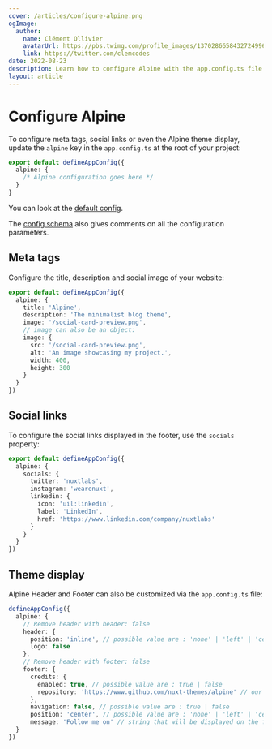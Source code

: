 ```yaml
---
cover: /articles/configure-alpine.png
ogImage:
  author:
    name: Clément Ollivier
    avatarUrl: https://pbs.twimg.com/profile_images/1370286658432724996/ZMSDzzIi_400x400.jpg
    link: https://twitter.com/clemcodes
date: 2022-08-23
description: Learn how to configure Alpine with the app.config.ts file.
layout: article
---
```


# Configure Alpine

To configure meta tags, social links or even the Alpine theme display, update the `alpine` key in the `app.config.ts` at the root of your project:

```ts [app.config.ts]
export default defineAppConfig({
  alpine: {
    /* Alpine configuration goes here */
  }
}
```

You can look at the [default config](https://github.com/nuxt-themes/alpine/tree/dev/app.config.ts).

The [config schema](https://github.com/nuxt-themes/alpine/tree/dev/app.config.ts) also gives comments on all the configuration parameters.

## Meta tags

Configure the title, description and social image of your website:

```ts [app.config.ts]
export default defineAppConfig({
  alpine: {
    title: 'Alpine',
    description: 'The minimalist blog theme',
    image: '/social-card-preview.png',
    // image can also be an object:
    image: {
      src: '/social-card-preview.png',
      alt: 'An image showcasing my project.',
      width: 400,
      height: 300
    }
  }
})
```

## Social links

To configure the social links displayed in the footer, use the `socials` property:

```ts [app.config.ts]
export default defineAppConfig({
  alpine: {
    socials: {
      twitter: 'nuxtlabs',
      instagram: 'wearenuxt',
      linkedin: {
        icon: 'uil:linkedin',
        label: 'LinkedIn',
        href: 'https://www.linkedin.com/company/nuxtlabs'
      }
    }
  }
})
```

## Theme display

Alpine Header and Footer can also be customized via the `app.config.ts` file:

```ts [app.config.ts]
defineAppConfig({
  alpine: {
    // Remove header with header: false
    header: {
      position: 'inline', // possible value are : 'none' | 'left' | 'center' | 'right' | 'inline'
      logo: false
    },
    // Remove header with footer: false
    footer: {
      credits: {
        enabled: true, // possible value are : true | false
        repository: 'https://www.github.com/nuxt-themes/alpine' // our github repository
      },
      navigation: false, // possible value are : true | false
      position: 'center', // possible value are : 'none' | 'left' | 'center' | 'right'
      message: 'Follow me on' // string that will be displayed on the footer (leave empty or delete to disable)
  }
})
```
